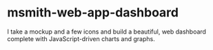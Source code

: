 # msmith-web-app-dashboard
I take a mockup and a few icons and build a beautiful, web dashboard complete with JavaScript-driven charts and graphs. 

